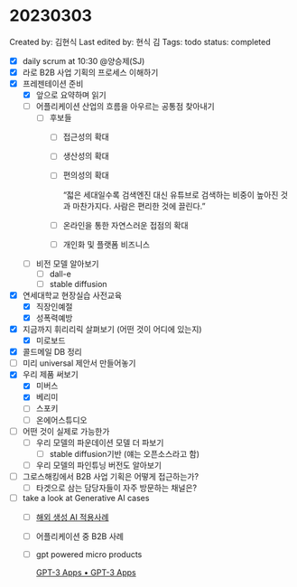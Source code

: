 # 20230303

Created by: 김현식
Last edited by: 현식 김
Tags: todo
status: completed

- [x]  daily scrum at 10:30 @양승제(SJ)
- [x]  라로 B2B 사업 기획의 프로세스 이해하기
- [x]  프레젠테이션 준비
    - [x]  앞으로 요약하며 읽기
    - [ ]  어플리케이션 산업의 흐름을 아우르는 공통점 찾아내기
        - [ ]  후보들
            - [ ]  접근성의 확대
            - [ ]  생산성의 확대
            - [ ]  편의성의 확대
                
                “젋은 세대일수록 검색엔진 대신 유튜브로 검색하는 비중이 높아진 것과 마찬가지다. 사람은 편리한 것에 끌린다.”
                
            - [ ]  온라인을 통한 자연스러운 접점의 확대
            - [ ]  개인화 및 플랫폼 비즈니스
    - [ ]  비전 모델 알아보기
        - [ ]  dall-e
        - [ ]  stable diffusion
- [x]  연세대학교 현장실습 사전교육
    - [x]  직장인예절
    - [x]  성폭력예방
- [x]  지금까지 휘리리릭 살펴보기 (어떤 것이 어디에 있는지)
    - [x]  미로보드
- [x]  콜드메일 DB 정리
- [ ]  미리 universal 제안서 만들어놓기
- [x]  우리 제품 써보기
    - [x]  미버스
    - [x]  베리미
    - [ ]  스포키
    - [ ]  온에어스튜디오
- [ ]  어떤 것이 실제로 가능한가
    - [ ]  우리 모델의 파운데이션 모델 더 파보기
        - [ ]  stable diffusion기반 (얘는 오픈소스라고 함)
    - [ ]  우리 모델의 파인튜닝 버전도 알아보기
- [ ]  그로스해킹에서 B2B 사업 기획은 어떻게 접근하는가?
    - [ ]  타겟으로 삼는 담당자들이 자주 방문하는 채널은?
- [ ]  take a look at Generative AI cases
    - [ ]  [해외 생성 AI 적용사례](https://www.notion.so/AI-fc66f14a19f3421a8564c616513692ac?pvs=21)
    - [ ]  어플리케이션 중 B2B 사례
    - [ ]  gpt powered micro products
        
        [GPT-3 Apps • GPT-3 Apps](https://gpt-apps.com/)